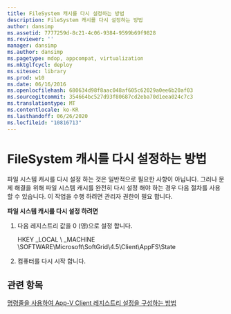 ```yaml
---
title: FileSystem 캐시를 다시 설정하는 방법
description: FileSystem 캐시를 다시 설정하는 방법
author: dansimp
ms.assetid: 7777259d-8c21-4c06-9384-9599b69f9828
ms.reviewer: ''
manager: dansimp
ms.author: dansimp
ms.pagetype: mdop, appcompat, virtualization
ms.mktglfcycl: deploy
ms.sitesec: library
ms.prod: w10
ms.date: 06/16/2016
ms.openlocfilehash: 680634d98f8aac048af605c62029a0ee6b20af03
ms.sourcegitcommit: 354664bc527d93f80687cd2eba70d1eea024c7c3
ms.translationtype: MT
ms.contentlocale: ko-KR
ms.lasthandoff: 06/26/2020
ms.locfileid: "10816713"
---
```

# FileSystem 캐시를 다시 설정하는 방법


파일 시스템 캐시를 다시 설정 하는 것은 일반적으로 필요한 사항이 아닙니다. 그러나 문제 해결을 위해 파일 시스템 캐시를 완전히 다시 설정 해야 하는 경우 다음 절차를 사용할 수 있습니다. 이 작업을 수행 하려면 관리자 권한이 필요 합니다.

**파일 시스템 캐시를 다시 설정 하려면**

1.  다음 레지스트리 값을 0 (영)으로 설정 합니다.

    HKEY _LOCAL \ _MACHINE \\SOFTWARE\\Microsoft\\SoftGrid\\4.5\\Client\\AppFS\\State

2.  컴퓨터를 다시 시작 합니다.

## 관련 항목


[명령줄을 사용하여 App-V Client 레지스트리 설정을 구성하는 방법](how-to-configure-the-app-v-client-registry-settings-by-using-the-command-line.md)

 

 





